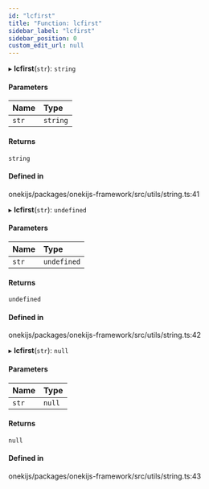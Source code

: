 ```yaml
---
id: "lcfirst"
title: "Function: lcfirst"
sidebar_label: "lcfirst"
sidebar_position: 0
custom_edit_url: null
---
```


▸ **lcfirst**(`str`): `string`

#### Parameters

| Name | Type |
| :------ | :------ |
| `str` | `string` |

#### Returns

`string`

#### Defined in

onekijs/packages/onekijs-framework/src/utils/string.ts:41

▸ **lcfirst**(`str`): `undefined`

#### Parameters

| Name | Type |
| :------ | :------ |
| `str` | `undefined` |

#### Returns

`undefined`

#### Defined in

onekijs/packages/onekijs-framework/src/utils/string.ts:42

▸ **lcfirst**(`str`): ``null``

#### Parameters

| Name | Type |
| :------ | :------ |
| `str` | ``null`` |

#### Returns

``null``

#### Defined in

onekijs/packages/onekijs-framework/src/utils/string.ts:43
